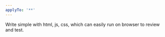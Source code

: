 ```yaml
---
applyTo: '**'
---
```

Write simple with html, js, css, which can easily run on browser to review and test.